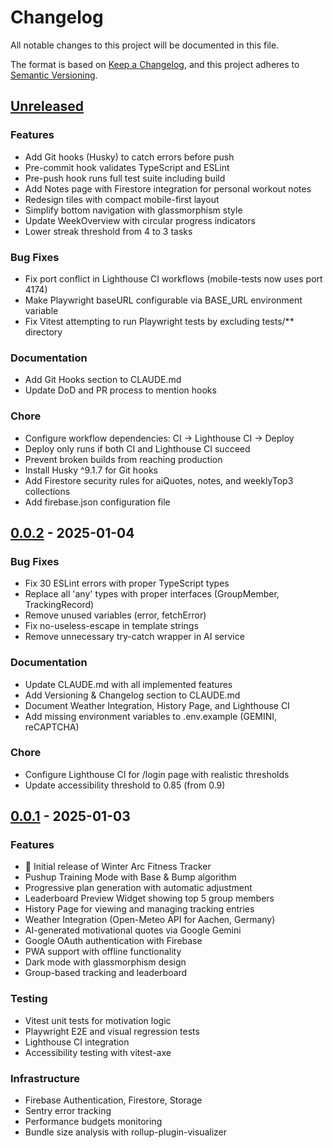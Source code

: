 # Changelog

All notable changes to this project will be documented in this file.

The format is based on [Keep a Changelog](https://keepachangelog.com/en/1.0.0/),
and this project adheres to [Semantic Versioning](https://semver.org/spec/v2.0.0.html).

## [Unreleased]

### Features
- Add Git hooks (Husky) to catch errors before push
- Pre-commit hook validates TypeScript and ESLint
- Pre-push hook runs full test suite including build
- Add Notes page with Firestore integration for personal workout notes
- Redesign tiles with compact mobile-first layout
- Simplify bottom navigation with glassmorphism style
- Update WeekOverview with circular progress indicators
- Lower streak threshold from 4 to 3 tasks

### Bug Fixes
- Fix port conflict in Lighthouse CI workflows (mobile-tests now uses port 4174)
- Make Playwright baseURL configurable via BASE_URL environment variable
- Fix Vitest attempting to run Playwright tests by excluding tests/** directory

### Documentation
- Add Git Hooks section to CLAUDE.md
- Update DoD and PR process to mention hooks

### Chore
- Configure workflow dependencies: CI → Lighthouse CI → Deploy
- Deploy only runs if both CI and Lighthouse CI succeed
- Prevent broken builds from reaching production
- Install Husky ^9.1.7 for Git hooks
- Add Firestore security rules for aiQuotes, notes, and weeklyTop3 collections
- Add firebase.json configuration file

## [0.0.2] - 2025-01-04

### Bug Fixes
- Fix 30 ESLint errors with proper TypeScript types
- Replace all 'any' types with proper interfaces (GroupMember, TrackingRecord)
- Remove unused variables (error, fetchError)
- Fix no-useless-escape in template strings
- Remove unnecessary try-catch wrapper in AI service

### Documentation
- Update CLAUDE.md with all implemented features
- Add Versioning & Changelog section to CLAUDE.md
- Document Weather Integration, History Page, and Lighthouse CI
- Add missing environment variables to .env.example (GEMINI, reCAPTCHA)

### Chore
- Configure Lighthouse CI for /login page with realistic thresholds
- Update accessibility threshold to 0.85 (from 0.9)

## [0.0.1] - 2025-01-03

### Features
- 🎉 Initial release of Winter Arc Fitness Tracker
- Pushup Training Mode with Base & Bump algorithm
- Progressive plan generation with automatic adjustment
- Leaderboard Preview Widget showing top 5 group members
- History Page for viewing and managing tracking entries
- Weather Integration (Open-Meteo API for Aachen, Germany)
- AI-generated motivational quotes via Google Gemini
- Google OAuth authentication with Firebase
- PWA support with offline functionality
- Dark mode with glassmorphism design
- Group-based tracking and leaderboard

### Testing
- Vitest unit tests for motivation logic
- Playwright E2E and visual regression tests
- Lighthouse CI integration
- Accessibility testing with vitest-axe

### Infrastructure
- Firebase Authentication, Firestore, Storage
- Sentry error tracking
- Performance budgets monitoring
- Bundle size analysis with rollup-plugin-visualizer

[unreleased]: https://github.com/WildDragonKing/winter-arc-app/compare/v0.0.2...HEAD
[0.0.2]: https://github.com/WildDragonKing/winter-arc-app/compare/v0.0.1...v0.0.2
[0.0.1]: https://github.com/WildDragonKing/winter-arc-app/releases/tag/v0.0.1
